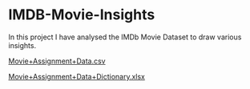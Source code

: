 # IMDB-Movie-Insights
In this project I have analysed the IMDb Movie Dataset to draw various insights. 

[Movie+Assignment+Data.csv](https://github.com/sk-16/IMDB-Movie-Insights/files/7086135/Movie%2BAssignment%2BData.csv)

[Movie+Assignment+Data+Dictionary.xlsx](https://github.com/sk-16/IMDB-Movie-Insights/files/7086136/Movie%2BAssignment%2BData%2BDictionary.xlsx)






